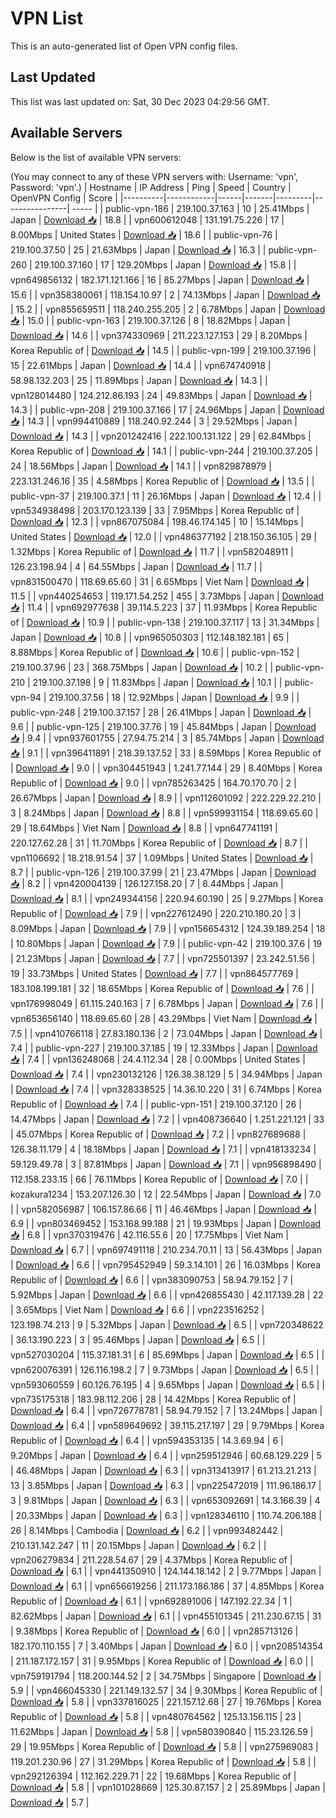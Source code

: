 # VPN List

This is an auto-generated list of Open VPN config files.

## Last Updated

This list was last updated on: Sat, 30 Dec 2023 04:29:56 GMT.

## Available Servers

Below is the list of available VPN servers:

(You may connect to any of these VPN servers with: Username: 'vpn', Password: 'vpn'.)
| Hostname | IP Address | Ping | Speed | Country | OpenVPN Config | Score |
|----------|------------|------|-------|---------|----------------| ----- |
| public-vpn-186 | 219.100.37.163 | 10 | 25.41Mbps | Japan | [Download 📥](./configs/server_0_JP.ovpn) | 18.8 |
| vpn600612048 | 131.191.75.226 | 17 | 8.00Mbps | United States | [Download 📥](./configs/server_1_US.ovpn) | 18.6 |
| public-vpn-76 | 219.100.37.50 | 25 | 21.63Mbps | Japan | [Download 📥](./configs/server_2_JP.ovpn) | 16.3 |
| public-vpn-260 | 219.100.37.160 | 17 | 129.20Mbps | Japan | [Download 📥](./configs/server_3_JP.ovpn) | 15.8 |
| vpn649856132 | 182.171.121.166 | 16 | 85.27Mbps | Japan | [Download 📥](./configs/server_4_JP.ovpn) | 15.6 |
| vpn358380061 | 118.154.10.97 | 2 | 74.13Mbps | Japan | [Download 📥](./configs/server_5_JP.ovpn) | 15.2 |
| vpn855659511 | 118.240.255.205 | 2 | 6.78Mbps | Japan | [Download 📥](./configs/server_6_JP.ovpn) | 15.0 |
| public-vpn-163 | 219.100.37.126 | 8 | 18.82Mbps | Japan | [Download 📥](./configs/server_7_JP.ovpn) | 14.6 |
| vpn374330969 | 211.223.127.153 | 29 | 8.20Mbps | Korea Republic of | [Download 📥](./configs/server_8_KR.ovpn) | 14.5 |
| public-vpn-199 | 219.100.37.196 | 15 | 22.61Mbps | Japan | [Download 📥](./configs/server_9_JP.ovpn) | 14.4 |
| vpn674740918 | 58.98.132.203 | 25 | 11.89Mbps | Japan | [Download 📥](./configs/server_10_JP.ovpn) | 14.3 |
| vpn128014480 | 124.212.86.193 | 24 | 49.83Mbps | Japan | [Download 📥](./configs/server_11_JP.ovpn) | 14.3 |
| public-vpn-208 | 219.100.37.166 | 17 | 24.96Mbps | Japan | [Download 📥](./configs/server_12_JP.ovpn) | 14.3 |
| vpn994410889 | 118.240.92.244 | 3 | 29.52Mbps | Japan | [Download 📥](./configs/server_13_JP.ovpn) | 14.3 |
| vpn201242416 | 222.100.131.122 | 29 | 62.84Mbps | Korea Republic of | [Download 📥](./configs/server_14_KR.ovpn) | 14.1 |
| public-vpn-244 | 219.100.37.205 | 24 | 18.56Mbps | Japan | [Download 📥](./configs/server_15_JP.ovpn) | 14.1 |
| vpn829878979 | 223.131.246.16 | 35 | 4.58Mbps | Korea Republic of | [Download 📥](./configs/server_16_KR.ovpn) | 13.5 |
| public-vpn-37 | 219.100.37.1 | 11 | 26.16Mbps | Japan | [Download 📥](./configs/server_17_JP.ovpn) | 12.4 |
| vpn534938498 | 203.170.123.139 | 33 | 7.95Mbps | Korea Republic of | [Download 📥](./configs/server_18_KR.ovpn) | 12.3 |
| vpn867075084 | 198.46.174.145 | 10 | 15.14Mbps | United States | [Download 📥](./configs/server_19_US.ovpn) | 12.0 |
| vpn486377192 | 218.150.36.105 | 29 | 1.32Mbps | Korea Republic of | [Download 📥](./configs/server_20_KR.ovpn) | 11.7 |
| vpn582048911 | 126.23.198.94 | 4 | 64.55Mbps | Japan | [Download 📥](./configs/server_21_JP.ovpn) | 11.7 |
| vpn831500470 | 118.69.65.60 | 31 | 6.65Mbps | Viet Nam | [Download 📥](./configs/server_22_VN.ovpn) | 11.5 |
| vpn440254653 | 119.171.54.252 | 455 | 3.73Mbps | Japan | [Download 📥](./configs/server_23_JP.ovpn) | 11.4 |
| vpn692977638 | 39.114.5.223 | 37 | 11.93Mbps | Korea Republic of | [Download 📥](./configs/server_24_KR.ovpn) | 10.9 |
| public-vpn-138 | 219.100.37.117 | 13 | 31.34Mbps | Japan | [Download 📥](./configs/server_25_JP.ovpn) | 10.8 |
| vpn965050303 | 112.148.182.181 | 65 | 8.88Mbps | Korea Republic of | [Download 📥](./configs/server_26_KR.ovpn) | 10.6 |
| public-vpn-152 | 219.100.37.96 | 23 | 368.75Mbps | Japan | [Download 📥](./configs/server_27_JP.ovpn) | 10.2 |
| public-vpn-210 | 219.100.37.198 | 9 | 11.83Mbps | Japan | [Download 📥](./configs/server_28_JP.ovpn) | 10.1 |
| public-vpn-94 | 219.100.37.56 | 18 | 12.92Mbps | Japan | [Download 📥](./configs/server_29_JP.ovpn) | 9.9 |
| public-vpn-248 | 219.100.37.157 | 28 | 26.41Mbps | Japan | [Download 📥](./configs/server_30_JP.ovpn) | 9.6 |
| public-vpn-125 | 219.100.37.76 | 19 | 45.84Mbps | Japan | [Download 📥](./configs/server_31_JP.ovpn) | 9.4 |
| vpn937601755 | 27.94.75.214 | 3 | 85.74Mbps | Japan | [Download 📥](./configs/server_32_JP.ovpn) | 9.1 |
| vpn396411891 | 218.39.137.52 | 33 | 8.59Mbps | Korea Republic of | [Download 📥](./configs/server_33_KR.ovpn) | 9.0 |
| vpn304451943 | 1.241.77.144 | 29 | 8.40Mbps | Korea Republic of | [Download 📥](./configs/server_34_KR.ovpn) | 9.0 |
| vpn785263425 | 164.70.170.70 | 2 | 26.67Mbps | Japan | [Download 📥](./configs/server_35_JP.ovpn) | 8.9 |
| vpn112601092 | 222.229.22.210 | 3 | 8.24Mbps | Japan | [Download 📥](./configs/server_36_JP.ovpn) | 8.8 |
| vpn599931154 | 118.69.65.60 | 29 | 18.64Mbps | Viet Nam | [Download 📥](./configs/server_37_VN.ovpn) | 8.8 |
| vpn647741191 | 220.127.62.28 | 31 | 11.70Mbps | Korea Republic of | [Download 📥](./configs/server_38_KR.ovpn) | 8.7 |
| vpn1106692 | 18.218.91.54 | 37 | 1.09Mbps | United States | [Download 📥](./configs/server_39_US.ovpn) | 8.7 |
| public-vpn-126 | 219.100.37.99 | 21 | 23.47Mbps | Japan | [Download 📥](./configs/server_40_JP.ovpn) | 8.2 |
| vpn420004139 | 126.127.158.20 | 7 | 8.44Mbps | Japan | [Download 📥](./configs/server_41_JP.ovpn) | 8.1 |
| vpn249344156 | 220.94.60.190 | 25 | 9.27Mbps | Korea Republic of | [Download 📥](./configs/server_42_KR.ovpn) | 7.9 |
| vpn227612490 | 220.210.180.20 | 3 | 8.09Mbps | Japan | [Download 📥](./configs/server_43_JP.ovpn) | 7.9 |
| vpn156654312 | 124.39.189.254 | 18 | 10.80Mbps | Japan | [Download 📥](./configs/server_44_JP.ovpn) | 7.9 |
| public-vpn-42 | 219.100.37.6 | 19 | 21.23Mbps | Japan | [Download 📥](./configs/server_45_JP.ovpn) | 7.7 |
| vpn725501397 | 23.242.51.56 | 19 | 33.73Mbps | United States | [Download 📥](./configs/server_46_US.ovpn) | 7.7 |
| vpn864577769 | 183.108.199.181 | 32 | 18.65Mbps | Korea Republic of | [Download 📥](./configs/server_47_KR.ovpn) | 7.6 |
| vpn176998049 | 61.115.240.163 | 7 | 6.78Mbps | Japan | [Download 📥](./configs/server_48_JP.ovpn) | 7.6 |
| vpn653656140 | 118.69.65.60 | 28 | 43.29Mbps | Viet Nam | [Download 📥](./configs/server_49_VN.ovpn) | 7.5 |
| vpn410766118 | 27.83.180.136 | 2 | 73.04Mbps | Japan | [Download 📥](./configs/server_50_JP.ovpn) | 7.4 |
| public-vpn-227 | 219.100.37.185 | 19 | 12.33Mbps | Japan | [Download 📥](./configs/server_51_JP.ovpn) | 7.4 |
| vpn136248068 | 24.4.112.34 | 28 | 0.00Mbps | United States | [Download 📥](./configs/server_52_US.ovpn) | 7.4 |
| vpn230132126 | 126.38.38.129 | 5 | 34.94Mbps | Japan | [Download 📥](./configs/server_53_JP.ovpn) | 7.4 |
| vpn328338525 | 14.36.10.220 | 31 | 6.74Mbps | Korea Republic of | [Download 📥](./configs/server_54_KR.ovpn) | 7.4 |
| public-vpn-151 | 219.100.37.120 | 26 | 14.47Mbps | Japan | [Download 📥](./configs/server_55_JP.ovpn) | 7.2 |
| vpn408736640 | 1.251.221.121 | 33 | 45.07Mbps | Korea Republic of | [Download 📥](./configs/server_56_KR.ovpn) | 7.2 |
| vpn827689688 | 126.38.11.179 | 4 | 18.18Mbps | Japan | [Download 📥](./configs/server_57_JP.ovpn) | 7.1 |
| vpn418133234 | 59.129.49.78 | 3 | 87.81Mbps | Japan | [Download 📥](./configs/server_58_JP.ovpn) | 7.1 |
| vpn956898490 | 112.158.233.15 | 66 | 76.11Mbps | Korea Republic of | [Download 📥](./configs/server_59_KR.ovpn) | 7.0 |
| kozakura1234 | 153.207.126.30 | 12 | 22.54Mbps | Japan | [Download 📥](./configs/server_60_JP.ovpn) | 7.0 |
| vpn582056987 | 106.157.86.66 | 11 | 46.46Mbps | Japan | [Download 📥](./configs/server_61_JP.ovpn) | 6.9 |
| vpn803469452 | 153.168.99.188 | 21 | 19.93Mbps | Japan | [Download 📥](./configs/server_62_JP.ovpn) | 6.8 |
| vpn370319476 | 42.116.55.6 | 20 | 17.75Mbps | Viet Nam | [Download 📥](./configs/server_63_VN.ovpn) | 6.7 |
| vpn697491118 | 210.234.70.11 | 13 | 56.43Mbps | Japan | [Download 📥](./configs/server_64_JP.ovpn) | 6.6 |
| vpn795452949 | 59.3.14.101 | 26 | 16.03Mbps | Korea Republic of | [Download 📥](./configs/server_65_KR.ovpn) | 6.6 |
| vpn383090753 | 58.94.79.152 | 7 | 5.92Mbps | Japan | [Download 📥](./configs/server_66_JP.ovpn) | 6.6 |
| vpn426855430 | 42.117.139.28 | 22 | 3.65Mbps | Viet Nam | [Download 📥](./configs/server_67_VN.ovpn) | 6.6 |
| vpn223516252 | 123.198.74.213 | 9 | 5.32Mbps | Japan | [Download 📥](./configs/server_68_JP.ovpn) | 6.5 |
| vpn720348622 | 36.13.190.223 | 3 | 95.46Mbps | Japan | [Download 📥](./configs/server_69_JP.ovpn) | 6.5 |
| vpn527030204 | 115.37.181.31 | 6 | 85.69Mbps | Japan | [Download 📥](./configs/server_70_JP.ovpn) | 6.5 |
| vpn620076391 | 126.116.198.2 | 7 | 9.73Mbps | Japan | [Download 📥](./configs/server_71_JP.ovpn) | 6.5 |
| vpn593060559 | 60.126.76.195 | 4 | 9.65Mbps | Japan | [Download 📥](./configs/server_72_JP.ovpn) | 6.5 |
| vpn735175318 | 183.98.112.206 | 28 | 14.42Mbps | Korea Republic of | [Download 📥](./configs/server_73_KR.ovpn) | 6.4 |
| vpn726778781 | 58.94.79.152 | 7 | 13.24Mbps | Japan | [Download 📥](./configs/server_74_JP.ovpn) | 6.4 |
| vpn589649692 | 39.115.217.197 | 29 | 9.79Mbps | Korea Republic of | [Download 📥](./configs/server_75_KR.ovpn) | 6.4 |
| vpn594353135 | 14.3.69.94 | 6 | 9.20Mbps | Japan | [Download 📥](./configs/server_76_JP.ovpn) | 6.4 |
| vpn259512946 | 60.68.129.229 | 5 | 46.48Mbps | Japan | [Download 📥](./configs/server_77_JP.ovpn) | 6.3 |
| vpn313413917 | 61.213.21.213 | 13 | 3.85Mbps | Japan | [Download 📥](./configs/server_78_JP.ovpn) | 6.3 |
| vpn225472019 | 111.96.186.17 | 3 | 9.81Mbps | Japan | [Download 📥](./configs/server_79_JP.ovpn) | 6.3 |
| vpn653092691 | 14.3.166.39 | 4 | 20.33Mbps | Japan | [Download 📥](./configs/server_80_JP.ovpn) | 6.3 |
| vpn128346110 | 110.74.206.188 | 26 | 8.14Mbps | Cambodia | [Download 📥](./configs/server_81_KH.ovpn) | 6.2 |
| vpn993482442 | 210.131.142.247 | 11 | 20.15Mbps | Japan | [Download 📥](./configs/server_82_JP.ovpn) | 6.2 |
| vpn206279834 | 211.228.54.67 | 29 | 4.37Mbps | Korea Republic of | [Download 📥](./configs/server_83_KR.ovpn) | 6.1 |
| vpn441350910 | 124.144.18.142 | 2 | 9.77Mbps | Japan | [Download 📥](./configs/server_84_JP.ovpn) | 6.1 |
| vpn656619256 | 211.173.186.186 | 37 | 4.85Mbps | Korea Republic of | [Download 📥](./configs/server_85_KR.ovpn) | 6.1 |
| vpn692891006 | 147.192.22.34 | 1 | 82.62Mbps | Japan | [Download 📥](./configs/server_86_JP.ovpn) | 6.1 |
| vpn455101345 | 211.230.67.15 | 31 | 9.38Mbps | Korea Republic of | [Download 📥](./configs/server_87_KR.ovpn) | 6.0 |
| vpn285713126 | 182.170.110.155 | 7 | 3.40Mbps | Japan | [Download 📥](./configs/server_88_JP.ovpn) | 6.0 |
| vpn208514354 | 211.187.172.157 | 31 | 9.95Mbps | Korea Republic of | [Download 📥](./configs/server_89_KR.ovpn) | 6.0 |
| vpn759191794 | 118.200.144.52 | 2 | 34.75Mbps | Singapore | [Download 📥](./configs/server_90_SG.ovpn) | 5.9 |
| vpn466045330 | 221.149.132.57 | 34 | 9.30Mbps | Korea Republic of | [Download 📥](./configs/server_91_KR.ovpn) | 5.8 |
| vpn337816025 | 221.157.12.68 | 27 | 19.76Mbps | Korea Republic of | [Download 📥](./configs/server_92_KR.ovpn) | 5.8 |
| vpn480764562 | 125.13.156.115 | 23 | 11.62Mbps | Japan | [Download 📥](./configs/server_93_JP.ovpn) | 5.8 |
| vpn580390840 | 115.23.126.59 | 29 | 19.95Mbps | Korea Republic of | [Download 📥](./configs/server_94_KR.ovpn) | 5.8 |
| vpn275969083 | 119.201.230.96 | 27 | 31.29Mbps | Korea Republic of | [Download 📥](./configs/server_95_KR.ovpn) | 5.8 |
| vpn292126394 | 112.162.229.71 | 22 | 19.68Mbps | Korea Republic of | [Download 📥](./configs/server_96_KR.ovpn) | 5.8 |
| vpn101028669 | 125.30.87.157 | 2 | 25.89Mbps | Japan | [Download 📥](./configs/server_97_JP.ovpn) | 5.7 |
